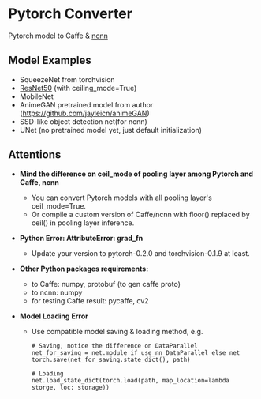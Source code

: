 # Pytorch Converter
Pytorch model to Caffe &amp; [ncnn](https://github.com/Tencent/ncnn)

## Model Examples
  - SqueezeNet from torchvision
  - [ResNet50](https://drive.google.com/file/d/0B5B31rlbCRZfcS1rY3BtVWhDREk/view?usp=sharing) (with ceiling_mode=True)
  - MobileNet
  - AnimeGAN pretrained model from author (https://github.com/jayleicn/animeGAN)
  - SSD-like object detection net(for ncnn)
  - UNet (no pretrained model yet, just default initialization)
        
## Attentions
  - **Mind the difference on ceil_mode of pooling layer among Pytorch and Caffe, ncnn**
    - You can convert Pytorch models with all pooling layer's ceil_mode=True.
    - Or compile a custom version of Caffe/ncnn with floor() replaced by ceil() in pooling layer inference.

  - **Python Error: AttributeError: grad_fn**
    - Update your version to pytorch-0.2.0 and torchvision-0.1.9 at least.

  - **Other Python packages requirements:**
    - to Caffe: numpy, protobuf (to gen caffe proto)
    - to ncnn: numpy
    - for testing Caffe result: pycaffe, cv2

  - **Model Loading Error**
    - Use compatible model saving & loading method, e.g.    

      ```
      # Saving, notice the difference on DataParallel
      net_for_saving = net.module if use_nn_DataParallel else net
      torch.save(net_for_saving.state_dict(), path)
      
      # Loading
      net.load_state_dict(torch.load(path, map_location=lambda storge, loc: storage))
      ```
